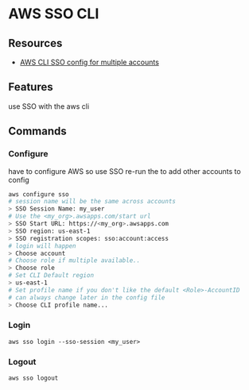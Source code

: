 # AWS SSO CLI

## Resources
- [AWS CLI SSO config for multiple accounts](https://community.aws/content/2kTOm98cSBaJ0t5NwGYHj790k4B/aws-sso-credentials-with-multiple-accounts?lang=en)

## Features
use SSO with the aws cli

## Commands

### Configure
have to configure AWS so use SSO
re-run the to add other accounts to config
```bash
aws configure sso
# session name will be the same across accounts
> SSO Session Name: my_user
# Use the <my_org>.awsapps.com/start url
> SSO Start URL: https://<my_org>.awsapps.com
> SSO region: us-east-1
> SSO registration scopes: sso:account:access
# login will happen
> Choose account
# Choose role if multiple available..
> Choose role
# Set CLI Default region
> us-east-1
# Set profile name if you don't like the default <Role>-AccountID
# can always change later in the config file
> Choose CLI profile name...
```

### Login
`aws sso login --sso-session <my_user>`

### Logout
`aws sso logout`
